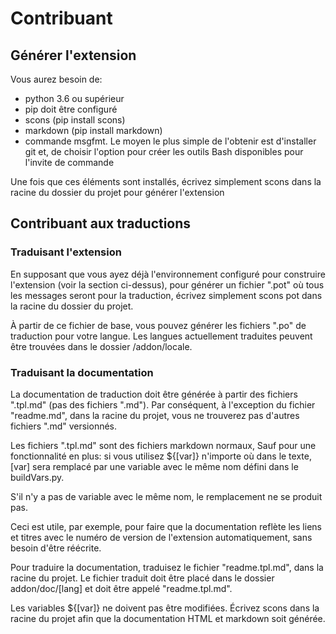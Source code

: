 # Contribuant

## Générer l'extension

Vous aurez besoin de:

* python 3.6 ou supérieur
* pip doit être configuré
* scons (pip install scons)
* markdown (pip install markdown)
* commande msgfmt. Le moyen le plus simple de l'obtenir est d'installer git et, de choisir l'option pour créer les outils Bash disponibles pour l'invite de commande

Une fois que ces éléments sont installés, écrivez simplement  scons dans la racine du dossier du projet pour générer l'extension

## Contribuant aux traductions

### Traduisant l'extension

En supposant que vous ayez déjà l'environnement configuré pour construire l'extension (voir la section ci-dessus), pour générer un fichier ".pot" où tous les messages seront pour la traduction, écrivez simplement scons pot dans la racine du dossier du projet.

À partir de ce fichier de base, vous pouvez générer les fichiers ".po" de traduction  pour votre langue.
Les langues actuellement traduites peuvent être trouvées dans le dossier /addon/locale.

### Traduisant la documentation

La documentation de traduction doit être générée à partir des fichiers ".tpl.md" (pas des fichiers ".md"). Par conséquent, à l'exception du fichier "readme.md", dans la racine du projet, vous ne trouverez pas d'autres fichiers ".md" versionnés.

Les fichiers ".tpl.md" sont des fichiers markdown normaux, Sauf pour  une fonctionnalité en plus: si vous utilisez ${[var]} n'importe où dans le texte, [var] sera remplacé par une variable avec le même nom défini dans  le buildVars.py.

S'il n'y a pas de variable avec le même nom, le remplacement ne se produit pas.

Ceci est utile, par exemple, pour faire que la documentation reflète les liens et titres avec le numéro de version  de l'extension automatiquement, sans besoin d'être réécrite.

Pour traduire la documentation, traduisez le fichier "readme.tpl.md", dans la racine du projet. Le fichier traduit doit être placé dans le dossier addon/doc/[lang] et doit être appelé "readme.tpl.md".

Les variables ${[var]} ne doivent pas être modifiées. Écrivez  scons dans la racine du projet afin que la documentation  HTML et markdown soit générée.
